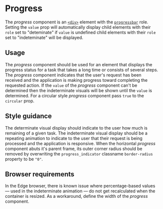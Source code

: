 # Progress

The *progress* component is an [`<div>`](https://developer.mozilla.org/en-US/docs/Web/HTML/Element/div) element with the [`progressbar`](https://developer.mozilla.org/en-US/docs/Web/Accessibility/ARIA/ARIA_Techniques/Using_the_progressbar_role) role. Setting the `value` prop will automatically display child elements with their `role` set to "deteminate" if `value` is undefined child elements with their `role` set to "indeteminate" will be displayed.

## Usage

The *progress* component should be used for an element that displays the progress status for a task that takes a long time or consists of several steps. The *progress* component indicates that the user's request has been received and the application is making progress toward completing the requested action. If the `value` of the *progress* component can't be determined then the indeterminate visuals will be shown until the `value` is determined. For a circular style *progress* component pass `true` to the `circular` prop.

## Style guidance

The determinate visual display should indicate to the user how much is remaining of a given task. The indeterminate visual display should be a repeating animation to indicate to the user that their request is being processed and the application is responsive. When the horizontal *progress* component abuts it's parent frame, its outer corner radius should be removed by overwriting the `progress_indicator` classname `border-radius` property to be `"0"`.

## Browser requirements

In the Edge browser, there is known issue where percentage-based values &mdash; used in the indeterminate animation &mdash; do not get recalculated when the container is resized. As a workaround, define the width of the *progress* component.